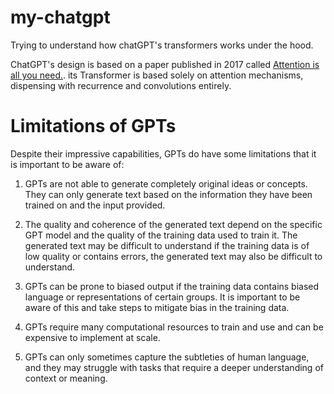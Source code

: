 # my-chatgpt
Trying to understand how chatGPT's transformers works under the hood.

ChatGPT's design is based on a paper published in 2017 called [Attention is all you need.](https://arxiv.org/pdf/1706.03762.pdf). its  Transformer is based solely on attention mechanisms, dispensing with recurrence and convolutions entirely.

# Limitations of GPTs
Despite their impressive capabilities, GPTs do have some limitations that it is important to be aware of:

1. GPTs are not able to generate completely original ideas or concepts. They can only generate text based on the information they have been trained on and the input provided.

2. The quality and coherence of the generated text depend on the specific GPT model and the quality of the training data used to train it. The generated text may be difficult to understand if the training data is of low quality or contains errors, the generated text may also be difficult to understand.

3. GPTs can be prone to biased output if the training data contains biased language or representations of certain groups. It is important to be aware of this and take steps to mitigate bias in the training data.

4. GPTs require many computational resources to train and use and can be expensive to implement at scale.

5. GPTs can only sometimes capture the subtleties of human language, and they may struggle with tasks that require a deeper understanding of context or meaning.
